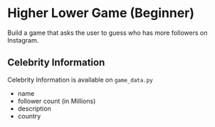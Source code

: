 # Higher Lower Game (Beginner)

Build a game that asks the user to guess who has more followers on Instagram.


## Celebrity Information

Celebrity Information is available on `game_data.py`

+ name
+ follower count (in Millions)
+ description
+ country